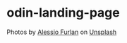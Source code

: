 # odin-landing-page

Photos by <a href="https://unsplash.com/@alessiofurlan?utm_content=creditCopyText&utm_medium=referral&utm_source=unsplash">Alessio Furlan</a> on <a href="https://unsplash.com/photos/a-snow-covered-mountain-range-under-a-cloudy-sky-4_Vii0UoMmI?utm_content=creditCopyText&utm_medium=referral&utm_source=unsplash">Unsplash</a>

